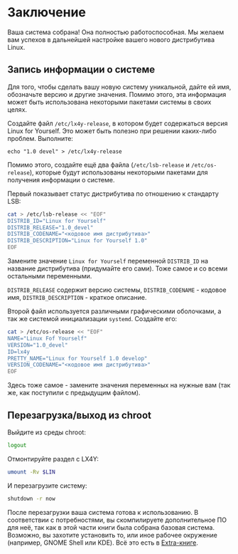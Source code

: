 # Заключение

Ваша система собрана! Она полностью работоспособная. Мы желаем вам успехов в дальнейшей настройке вашего нового дистрибутива Linux.

## Запись информации о системе

Для того, чтобы сделать вашу новую систему уникальной, дайте ей имя, обозначьте версию и другие значения. Помимо этого, эта информация может быть использована некоторыми пакетами системы в своих целях.

Создайте файл `/etc/lx4y-release`, в котором будет содержаться версия Linux for Yourself. Это может быть полезно при решении каких-либо проблем. Выполните:

```
echo "1.0 devel" > /etc/lx4y-release
```

Помимо этого, создайте ещё два файла (`/etc/lsb-release` и `/etc/os-release`), которые будут использованы некоторыми пакетами для получения информации о системе.

Первый показывает статус дистрибутива по отношению к стандарту LSB:

```bash
cat > /etc/lsb-release << "EOF"
DISTRIB_ID="Linux for Yourself"
DISTRIB_RELEASE="1.0_devel"
DISTRIB_CODENAME="<кодовое имя дистрибутива>"
DISTRIB_DESCRIPTION="Linux for Yourself 1.0"
EOF
```

Замените значение `Linux for Yourself` переменной `DISTRIB_ID` на название дистрибутива (придумайте его сами). Тоже самое и со всеми остальными переменными.

`DISTRIB_RELEASE` содержит версию системы, `DISTRIB_CODENAME` - кодовое имя, `DISTRIB_DESCRIPTION` - краткое описание.

Второй файл используется различными графическими оболочками, а так же системой инициализации `systemd`. Создайте его:

```bash
cat > /etc/os-release << "EOF"
NAME="Linux Fof Yourself"
VERSION="1.0_devel"
ID=lx4y
PRETTY_NAME="Linux for Yourself 1.0 develop"
VERSION_CODENAME="<кодовое имя дистрибутива>"
EOF
```

Здесь тоже самое - замените значения переменных на нужные вам (так же, как поступили с предыдущим файлом).

## Перезагрузка/выход из chroot

Выйдите из среды chroot:

```bash
logout
```

Отмонтируйте раздел с LX4Y:

```bash
umount -Rv $LIN
```

И перезагрузите систему:

```bash
shutdown -r now
```

После перезагрузки ваша система готова к использованию. В соответствии с потребностями, вы скомпилируете дополнительное ПО для неё, так как в этой части книги была собрана базовая система. Возможно, вы захотите установить то, или иное рабочее окружение (например, GNOME Shell или KDE). Всё это есть в [Extra-книге](https://lx4u.ru/dev-extra/#/).
